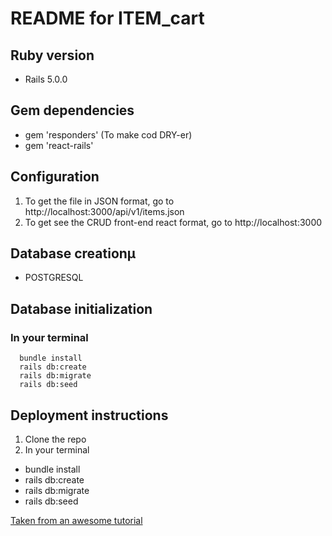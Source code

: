 # README for ITEM_cart


## Ruby version
* Rails 5.0.0

## Gem dependencies
* gem 'responders'  (To make cod DRY-er)
* gem 'react-rails'

## Configuration
1. To get the file in JSON format, go to http://localhost:3000/api/v1/items.json
2. To get see the CRUD front-end react format, go to http://localhost:3000

## Database creationµ
* POSTGRESQL

## Database initialization
  ### In your terminal
      bundle install
      rails db:create
      rails db:migrate
      rails db:seed

## Deployment instructions
1. Clone the repo
2. In your terminal
* bundle install
* rails db:create
* rails db:migrate
* rails db:seed

[Taken from an awesome tutorial](http://tutorials.pluralsight.com/ruby-ruby-on-rails/building-a-crud-interface-with-react-and-ruby-on-rails)
